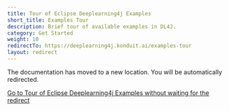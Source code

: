 ```yaml
---
title: Tour of Eclipse Deeplearning4j Examples
short_title: Examples Tour
description: Brief tour of available examples in DL4J.
category: Get Started
weight: 10
redirectTo: https://deeplearning4j.konduit.ai/examples-tour
layout: redirect
---
```


The documentation has moved to a new location. You will be automatically redirected.
            
[Go to Tour of Eclipse Deeplearning4j Examples without waiting for the redirect](https://deeplearning4j.konduit.ai/examples-tour)

        
